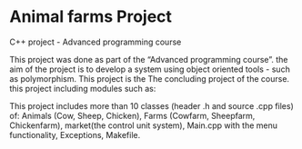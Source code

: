 # Animal farms Project
C++ project - Advanced programming course

This project was done as part of the “Advanced programming course”. the aim of the project is to develop a system using object oriented tools - such as polymorphism. This project is the The concluding project of the course. this project including modules such as:

This project includes more than 10 classes (header .h and source .cpp files) of: Animals (Cow, Sheep, Chicken), Farms (Cowfarm, Sheepfarm, Chickenfarm), market(the control unit system), Main.cpp with the menu functionality, Exceptions, Makefile.

